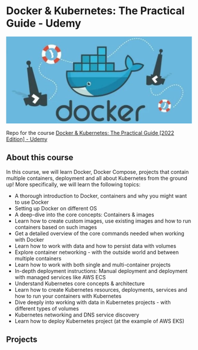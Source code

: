 # Docker & Kubernetes: The Practical Guide - Udemy
![logo](./logo1.png "course logo")

Repo for the course [Docker & Kubernetes: The Practical Guide [2022 Edition] - Udemy](https://www.udemy.com/course/docker-kubernetes-the-practical-guide/)

## About this course
In this course, we will learn Docker, Docker Compose, projects that contain multiple containers, deployment and all about Kubernetes from the ground up! More specifically, we will learn the following topics:
- A thorough introduction to Docker, containers and why you might want to use Docker
- Setting up Docker on different OS
- A deep-dive into the core concepts: Containers & images
- Learn how to create custom images, use existing images and how to run containers based on such images
- Get a detailed overview of the core commands needed when working with Docker
- Learn how to work with data and how to persist data with volumes
- Explore container networking - with the outside world and between multiple containers
- Learn how to work with both single and multi-container projects
- In-depth deployment instructions: Manual deployment and deployment with managed services like AWS ECS
- Understand Kubernetes core concepts & architecture
- Learn how to create Kubernetes resources, deployments, services and how to run your containers with Kubernetes
- Dive deeply into working with data in Kubernetes projects - with different types of volumes
- Kubernetes networking and DNS service discovery
- Learn how to deploy Kubernetes project (at the example of AWS EKS)

## Projects